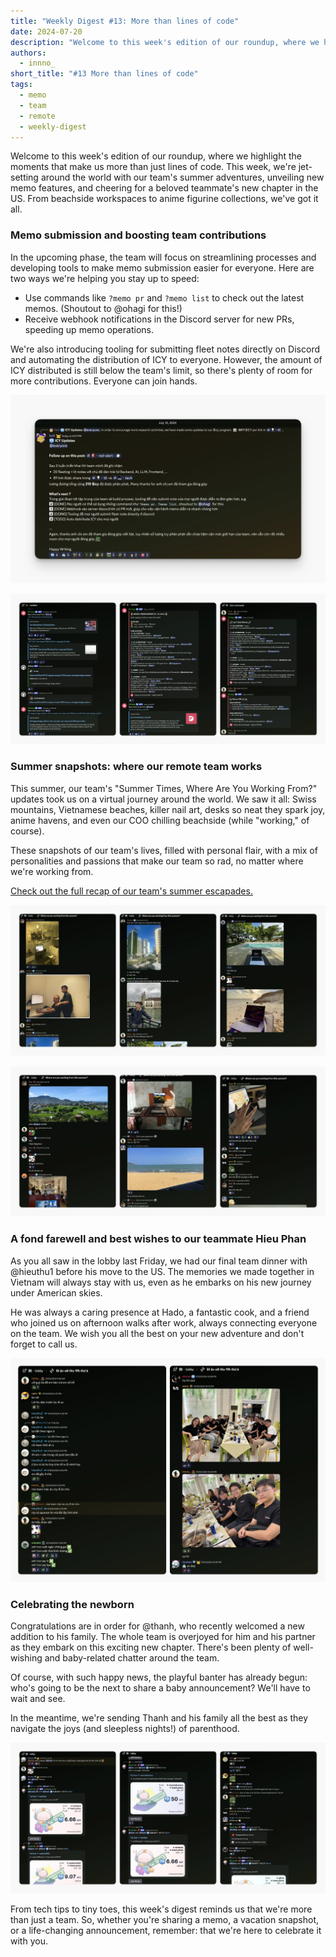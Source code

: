 ```yaml
---
title: "Weekly Digest #13: More than lines of code"
date: 2024-07-20
description: "Welcome to this week's edition of our roundup, where we highlight the moments that make us more than just lines of code. This week, we're jet-setting around the world with our team's summer adventures, introducing new memo features, cheering for a beloved teammate's new chapter in the US, and celebrating new born. From beachside workspaces to anime figurine collections, we've got it all."
authors:
  - innno_
short_title: "#13 More than lines of code"
tags:
  - memo
  - team
  - remote
  - weekly-digest
---
```


Welcome to this week's edition of our roundup, where we highlight the moments that make us more than just lines of code. This week, we're jet-setting around the world with our team's summer adventures, unveiling new memo features, and cheering for a beloved teammate's new chapter in the US. From beachside workspaces to anime figurine collections, we've got it all.

### Memo submission and boosting team contributions

In the upcoming phase, the team will focus on streamlining processes and developing tools to make memo submission easier for everyone. Here are two ways we're helping you stay up to speed:

- Use commands like `?memo pr` and `?memo list` to check out the latest memos. (Shoutout to @ohagi for this!)
- Receive webhook notifications in the Discord server for new PRs, speeding up memo operations.

We're also introducing tooling for submitting fleet notes directly on Discord and automating the distribution of ICY to everyone. However, the amount of ICY distributed is still below the team's limit, so there's plenty of room for more contributions. Everyone can join hands.

![](assets/13-more-than-lines-of-code-icy-updates.webp)

![](assets/13-more-than-lines-of-code-memo.webp)

### Summer snapshots: where our remote team works

This summer, our team's "Summer Times, Where Are You Working From?" updates took us on a virtual journey around the world. We saw it all: Swiss mountains, Vietnamese beaches, killer nail art, desks so neat they spark joy, anime havens, and even our COO chilling beachside (while "working," of course).

These snapshots of our team's lives, filled with personal flair, with a mix of personalities and passions that make our team so rad, no matter where we're working from.

[Check out the full recap of our team's summer escapades.](https://memo.d.foundation/updates/digest/12-where-are-you-working-from-this-summer/)

![](assets/13-more-than-lines-of-code-summer.webp)

![](assets/13-more-than-lines-of-code-summer-moments.webp)

### A fond farewell and best wishes to our teammate Hieu Phan

As you all saw in the lobby last Friday, we had our final team dinner with @hieuthu1 before his move to the US. The memories we made together in Vietnam will always stay with us, even as he embarks on his new journey under American skies.

He was always a caring presence at Hado, a fantastic cook, and a friend who joined us on afternoon walks after work, always connecting everyone on the team. We wish you all the best on your new adventure and don't forget to call us.

![](assets/13-more-than-lines-of-code-farewell.webp)

### Celebrating the newborn

Congratulations are in order for @thanh, who recently welcomed a new addition to his family. The whole team is overjoyed for him and his partner as they embark on this exciting new chapter. There's been plenty of well-wishing and baby-related chatter around the team.

Of course, with such happy news, the playful banter has already begun: who's going to be the next to share a baby announcement? We'll have to wait and see.

In the meantime, we're sending Thanh and his family all the best as they navigate the joys (and sleepless nights!) of parenthood.

![](assets/13-more-than-lines-of-code_13-more-than-line-code-new-born.webp)

From tech tips to tiny toes, this week's digest reminds us that we're more than just a team. So, whether you're sharing a memo, a vacation snapshot, or a life-changing announcement, remember: that we're here to celebrate it with you.
